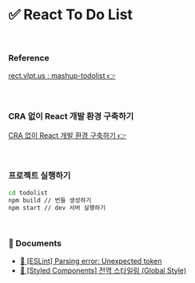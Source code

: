 # ✅ React To Do List

<br>

### Reference

[rect.vlpt.us : mashup-todolist 👉](https://react.vlpt.us/mashup-todolist/)

<br>

### CRA 없이 React 개발 환경 구축하기

[CRA 없이 React 개발 환경 구축하기 👉](https://github.com/mireyhgnay/react-roadmap/blob/main/01_React/Docs/01.%20CRA%20%EC%97%86%EC%9D%B4%20React%20Project%20%EC%85%8B%ED%8C%85%ED%95%98%EA%B8%B0.md)

<br>

### 프로젝트 실행하기

```bash
cd todolist
npm build // 번들 생성하기
npm start // dev 서버 실행하기
```

<br>

### 📁 Documents

- [🚨 [ESLint] Parsing error: Unexpected token](https://github.com/mireyhgnay/react-todolist/blob/main/Docs/ESLint%20%EC%97%90%EB%9F%AC%20%3A%3A%20Parsing%20error%3A%20Unexpected%20token.md)
- [📘 [Styled Components] 전역 스타일링 (Global Style)](<https://github.com/mireyhgnay/react-todolist/blob/main/Docs/Styled%20Components%20%EC%A0%84%EC%97%AD%20%EC%8A%A4%ED%83%80%EC%9D%BC%EB%A7%81%20(Global%20Style).md>)
